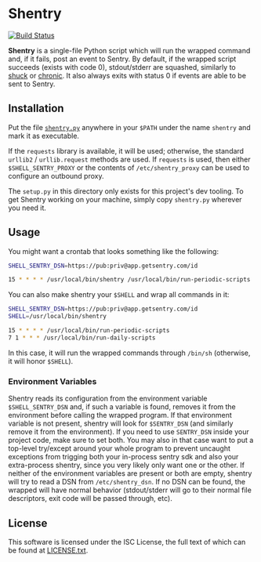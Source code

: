 # Shentry

[![Build Status](https://travis-ci.com/EasyPost/shentry.svg?branch=master)](https://travis-ci.com/EasyPost/shentry)

**Shentry** is a single-file Python script which will run the wrapped
command and, if it fails, post an event to Sentry. By default, if the
wrapped script succeeds (exists with code 0), stdout/stderr are squashed,
similarly to [shuck](https://github.com/thwarted/shuck) or
[chronic](https://joeyh.name/code/moreutils/). It also always exits with
status 0 if events are able to be sent to Sentry.

## Installation

Put the file [`shentry.py`](shentry.py) anywhere in your `$PATH` under the
name `shentry` and mark it as executable.

If the `requests` library is available, it will be used; otherwise, the standard
`urllib2` / `urllib.request` methods are used. If `requests` is used, then
either `$SHELL_SENTRY_PROXY` or the contents of `/etc/shentry_proxy` can be
used to configure an outbound proxy.

The `setup.py` in this directory only exists for this project's dev tooling. To get
Shentry working on your machine, simply copy `shentry.py` wherever you need it.

## Usage

You might want a crontab that looks something like the following:

```sh
SHELL_SENTRY_DSN=https://pub:priv@app.getsentry.com/id

15 * * * * /usr/local/bin/shentry /usr/local/bin/run-periodic-scripts
```

You can also make shentry your `$SHELL` and wrap all commands in it:

```sh
SHELL_SENTRY_DSN=https://pub:priv@app.getsentry.com/id
SHELL=/usr/local/bin/shentry

15 * * * * /usr/local/bin/run-periodic-scripts
7 1 * * * /usr/local/bin/run-daily-scripts
```

In this case, it will run the wrapped commands through `/bin/sh` (otherwise, it will honor `$SHELL`).

### Environment Variables

Shentry reads its configuration from the environment variable `$SHELL_SENTRY_DSN`
and, if such a variable is found, removes it from the environment before
calling the wrapped program. If that environment variable is not present, shentry will look
for `$SENTRY_DSN` (and similarly remove it from the environment).
If you need to use `SENTRY_DSN` inside your project code, make sure to set both.
You may also in that case want to put a top-level try/except around your whole
program to prevent uncaught exceptions from trigging both your in-process sentry sdk
and also your extra-process shentry, since you very likely only want one or the other.
If neither of the environment variables are present or both
are empty, shentry will try to read a DSN from `/etc/shentry_dsn`. If no DSN
can be found, the wrapped will have normal behavior (stdout/stderr will go
to their normal file descriptors, exit code will be passed through, etc).

## License

This software is licensed under the ISC License, the full text of which can be found at [LICENSE.txt](LICENSE.txt).
